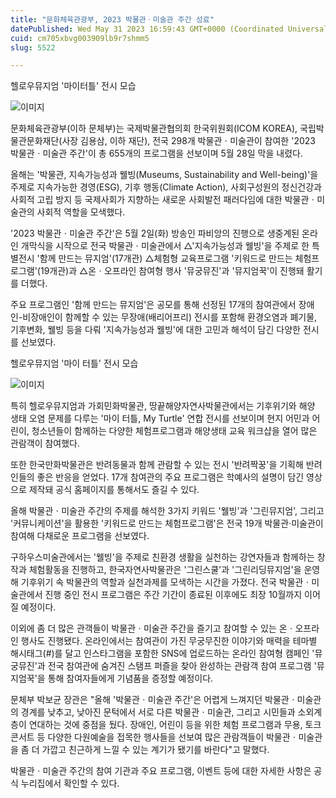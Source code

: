 ```yaml
---
title: "문화체육관광부, 2023 박물관ㆍ미술관 주간 성료"
datePublished: Wed May 31 2023 16:59:43 GMT+0000 (Coordinated Universal Time)
cuid: cm705xbvg003909lb9r7shmm5
slug: 5522

---
```



헬로우뮤지엄 '마이터틀' 전시 모습

![이미지](https://cdn.hashnode.com/res/hashnode/image/upload/v1739259035524/f3299106-7b52-4aaf-bf84-a48a0ff5cd46.jpeg)

문화체육관광부(이하 문체부)는 국제박물관협의회 한국위원회(ICOM KOREA), 국립박물관문화재단(사장 김용삼, 이하 재단), 전국 298개 박물관ㆍ미술관이 참여한 '2023 박물관ㆍ미술관 주간'이 총 655개의 프로그램을 선보이며 5월 28일 막을 내렸다.

올해는 '박물관, 지속가능성과 웰빙(Museums, Sustainability and Well-being)'을 주제로 지속가능한 경영(ESG), 기후 행동(Climate Action), 사회구성원의 정신건강과 사회적 고립 방지 등 국제사회가 지향하는 새로운 사회발전 패러다임에 대한 박물관ㆍ미술관의 사회적 역할을 모색했다.

'2023 박물관ㆍ미술관 주간'은 5월 2일(화) 방송인 파비앙의 진행으로 생중계된 온라인 개막식을 시작으로 전국 박물관ㆍ미술관에서 △'지속가능성과 웰빙'을 주제로 한 특별전시 '함께 만드는 뮤지엄'(17개관) △체험형 교육프로그램 '키워드로 만드는 체험프로그램'(19개관)과 △온ㆍ오프라인 참여형 행사 '뮤궁뮤진'과 '뮤지엄꾹'이 진행돼 활기를 더했다.

주요 프로그램인 '함께 만드는 뮤지엄'은 공모를 통해 선정된 17개의 참여관에서 장애인-비장애인이 함께할 수 있는 무장애(배리어프리) 전시를 포함해 환경오염과 폐기물, 기후변화, 웰빙 등을 다뤄 '지속가능성과 웰빙'에 대한 고민과 해석이 담긴 다양한 전시를 선보였다.

헬로우뮤지엄 '마이 터틀' 전시 모습

![이미지](https://cdn.hashnode.com/res/hashnode/image/upload/v1739259037753/b6e8d938-51ed-4c77-b29e-0df56267cd2c.jpeg)

특히 헬로우뮤지엄과 가회민화박물관, 땅끝해양자연사박물관에서는 기후위기와 해양 생태 오염 문제를 다루는 '마이 터틀, My Turtle' 연합 전시를 선보이며 현지 어민과 어린이, 청소년들이 함께하는 다양한 체험프로그램과 해양생태 교육 워크샵을 열어 많은 관람객이 참여했다.

또한 한국만화박물관은 반려동물과 함께 관람할 수 있는 전시 '반려짝꿍'을 기획해 반려인들의 좋은 반응을 얻었다. 17개 참여관의 주요 프로그램은 학예사의 설명이 담긴 영상으로 제작돼 공식 홈페이지를 통해서도 즐길 수 있다.

올해 박물관ㆍ미술관 주간의 주제를 해석한 3가지 키워드 '웰빙'과 '그린뮤지엄', 그리고 '커뮤니케이션'을 활용한 '키워드로 만드는 체험프로그램'은 전국 19개 박물관·미술관이 참여해 다채로운 프로그램을 선보였다.

구하우스미술관에서는 '웰빙'을 주제로 친환경 생활을 실천하는 강연자들과 함께하는 창작과 체험활동을 진행하고, 한국자연사박물관은 '그린스쿨'과 '그린리딩뮤지엄'을 운영해 기후위기 속 박물관의 역할과 실천과제를 모색하는 시간을 가졌다. 전국 박물관ㆍ미술관에서 진행 중인 전시 프로그램은 주간 기간이 종료된 이후에도 최장 10월까지 이어질 예정이다.

이외에 좀 더 많은 관객들이 박물관ㆍ미술관 주간을 즐기고 참여할 수 있는 온ㆍ오프라인 행사도 진행됐다. 온라인에서는 참여관이 가진 무궁무진한 이야기와 매력을 테마별 해시태그(#)를 달고 인스타그램을 포함한 SNS에 업로드하는 온라인 참여형 캠페인 '뮤궁뮤진'과 전국 참여관에 숨겨진 스탬프 퍼즐을 찾아 완성하는 관람객 참여 프로그램 '뮤지엄꾹'을 통해 참여자들에게 기념품을 증정할 예정이다.

문체부 박보균 장관은 "올해 '박물관ㆍ미술관 주간'은 어렵게 느껴지던 박물관ㆍ미술관의 경계를 낮추고, 낮아진 문턱에서 서로 다른 박물관ㆍ미술관, 그리고 시민들과 소외계층이 연대하는 것에 중점을 뒀다. 장애인, 어린이 등을 위한 체험 프로그램과 무용, 토크콘서트 등 다양한 다원예술을 접목한 행사들을 선보여 많은 관람객들이 박물관ㆍ미술관을 좀 더 가깝고 친근하게 느낄 수 있는 계기가 됐기를 바란다"고 말했다.

박물관ㆍ미술관 주간의 참여 기관과 주요 프로그램, 이벤트 등에 대한 자세한 사항은 공식 누리집에서 확인할 수 있다.
